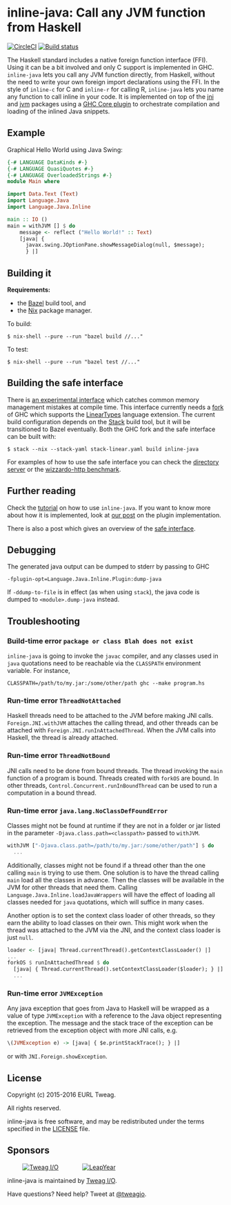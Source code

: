 # inline-java: Call any JVM function from Haskell

[![CircleCI](https://circleci.com/gh/tweag/inline-java.svg?style=svg)](https://circleci.com/gh/tweag/inline-java)
[![Build status](https://badge.buildkite.com/143d77b1eec06bb865d694dbe685f2ed7712caa12852c8808e.svg?branch=master)](https://buildkite.com/tweag-1/inline-java)

The Haskell standard includes a native foreign function interface
(FFI). Using it can be a bit involved and only C support is
implemented in GHC. `inline-java` lets you call any JVM function
directly, from Haskell, without the need to write your own foreign
import declarations using the FFI. In the style of `inline-c` for
C and `inline-r` for calling R, `inline-java` lets you name any
function to call inline in your code. It is implemented on top of the
[jni][jni] and [jvm][jvm] packages using a [GHC Core plugin][ghc-plugins]
to orchestrate compilation and loading of the inlined Java snippets.

[jni]: jni/
[jvm]: jvm/
[ghc-plugins]: https://downloads.haskell.org/~ghc/8.0.2/docs/html/users_guide/extending_ghc.html#core-plugins-in-more-detail

## Example

Graphical Hello World using Java Swing:

```Haskell
{-# LANGUAGE DataKinds #-}
{-# LANGUAGE QuasiQuotes #-}
{-# LANGUAGE OverloadedStrings #-}
module Main where

import Data.Text (Text)
import Language.Java
import Language.Java.Inline

main :: IO ()
main = withJVM [] $ do
    message <- reflect ("Hello World!" :: Text)
    [java| {
      javax.swing.JOptionPane.showMessageDialog(null, $message);
      } |]
```

## Building it

**Requirements:**
* the [Bazel][bazel] build tool, and
* the [Nix][nix] package manager.

To build:

```
$ nix-shell --pure --run "bazel build //..."
```

To test:

```
$ nix-shell --pure --run "bazel test //..."
```

[bazel]: https://bazel.build
[nix]: http://nixos.org/nix

## Building the safe interface

There is [an experimental interface][safe-inline-java] which catches
common memory management mistakes at compile time. This interface
currently needs a [fork][linear-types-ghc] of GHC which supports the
[LinearTypes][linear-types-proposal] language extension. The current
build configuration depends on the [Stack][stack] build tool, but it
will be transitioned to Bazel eventually. Both the GHC fork and the
safe interface can be built with:

```
$ stack --nix --stack-yaml stack-linear.yaml build inline-java
```

For examples of how to use the safe interface you can check
the [directory server][directory-server] or the
[wizzardo-http benchmark][wizzardo-http-benchmark].

[directory-server]: examples/directory-server
[linear-types-ghc]: https://github.com/tweag/ghc/tree/linear-types#ghc-branch-with-linear-types
[linear-types-proposal]: https://github.com/tweag/ghc-proposals/blob/linear-types2/proposals/0000-linear-types.rst
[safe-inline-java]: https://github.com/tweag/inline-java/blob/master/src/linear-types/Language/Java/Inline/Safe.hs
[stack]: https://github.com/commercialhaskell/stack
[wizzardo-http-benchmark]: benchmarks/wizzardo-http

## Further reading

Check the [tutorial][inline-java-tutorial] on how to use `inline-java`.
If you want to know more about how it is implemented, look at
[our post][inline-java-plugin] on the plugin implementation.

There is also a post which gives an overview of the
[safe interface][safe-interface-post].

[inline-java-tutorial]: https://www.tweag.io/posts/2017-09-15-inline-java-tutorial.html
[inline-java-plugin]: https://www.tweag.io/posts/2017-09-22-inline-java-ghc-plugin.html
[safe-interface-post]: https://www.tweag.io/blog/2020-02-06-safe-inline-java

## Debugging

The generated java output can be dumped to stderr by passing to GHC
```
-fplugin-opt=Language.Java.Inline.Plugin:dump-java
```

If `-ddump-to-file` is in effect (as when using `stack`), the java code
is dumped to `<module>.dump-java` instead.

## Troubleshooting

### Build-time error `package or class Blah does not exist`

`inline-java` is going to invoke the `javac` compiler, and any classes
used in `java` quotations need to be reachable via the `CLASSPATH`
environment variable. For instance,
```
CLASSPATH=/path/to/my.jar:/some/other/path ghc --make program.hs
```

### Run-time error `ThreadNotAttached`

Haskell threads need to be attached to the JVM before making JNI calls.
`Foreign.JNI.withJVM` attaches the calling thread, and other threads
can be attached with `Foreign.JNI.runInAttachedThread`. When the JVM
calls into Haskell, the thread is already attached.

### Run-time error `ThreadNotBound`

JNI calls need to be done from bound threads. The thread invoking the
`main` function of a program is bound. Threads created with `forkOS`
are bound. In other threads, `Control.Concurrent.runInBoundThread`
can be used to run a computation in a bound thread.

### Run-time error `java.lang.NoClassDefFoundError`

Classes might not be found at runtime if they are not in a folder or
jar listed in the parameter `-Djava.class.path=<classpath>` passed
to `withJVM`.

```Haskell
withJVM ["-Djava.class.path=/path/to/my.jar:/some/other/path"] $ do
  ...
```

Additionally, classes might not be found if a thread other than the one
calling `main` is trying to use them. One solution is to have the thread
calling `main` load all the classes in advance. Then the classes will
be available in the JVM for other threads that need them.
Calling `Language.Java.Inline.loadJavaWrappers` will have the effect of
loading all classes needed for `java` quotations, which will suffice in
many cases.

Another option is to set the context class loader of other threads,
so they earn the ability to load classes on their own. This might
work when the thread was attached to the JVM via the JNI, and
the context class loader is just `null`.

```Haskell
loader <- [java| Thread.currentThread().getContextClassLoader() |]
...
forkOS $ runInAttachedThread $ do
  [java| { Thread.currentThread().setContextClassLoader($loader); } |]
  ...
```

### Run-time error `JVMException`

Any java exception that goes from Java to Haskell will be wrapped
as a value of type `JVMException` with a reference to the Java object
representing the exception. The message and the stack trace of the
exception can be retrieved from the exception object with more JNI
calls, e.g.

```Haskell
\(JVMException e) -> [java| { $e.printStackTrace(); } |]
```
or with `JNI.Foreign.showException`.

## License

Copyright (c) 2015-2016 EURL Tweag.

All rights reserved.

inline-java is free software, and may be redistributed under the terms
specified in the [LICENSE](LICENSE) file.

## Sponsors

&nbsp;&nbsp;&nbsp;&nbsp;&nbsp;&nbsp;&nbsp;&nbsp;
[![Tweag I/O](http://i.imgur.com/0HK8X4y.png)](http://tweag.io)
&nbsp;&nbsp;&nbsp;&nbsp;&nbsp;&nbsp;&nbsp;&nbsp;&nbsp;&nbsp;&nbsp;&nbsp;
[![LeapYear](http://i.imgur.com/t9VxRHn.png)](http://leapyear.io)

inline-java is maintained by [Tweag I/O](https://www.tweag.io/).

Have questions? Need help? Tweet at
[@tweagio](http://twitter.com/tweagio).
